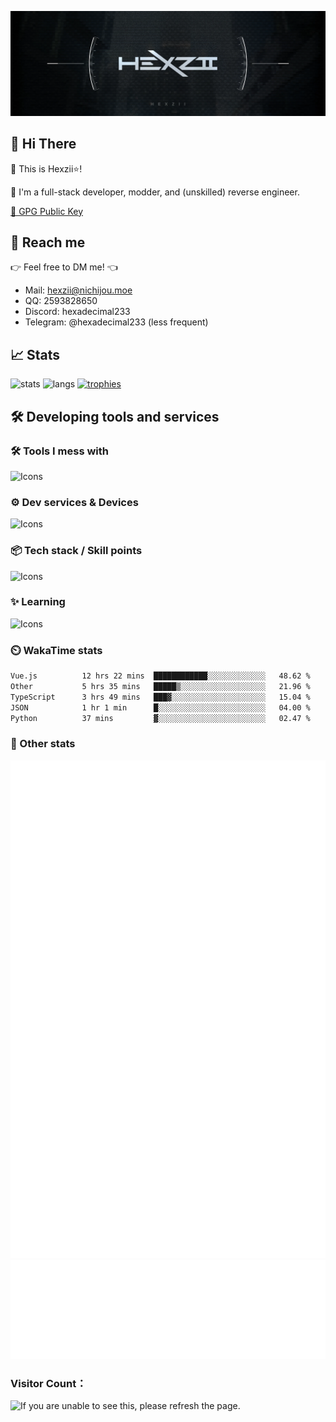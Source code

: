 <p align="center">
<img src="./logo.png" alt="banner">
</p>

## 👋 Hi There

🚀 This is Hexzii⭐!

🛜 I'm a full-stack developer, modder, and (unskilled) reverse engineer.

[🔑 GPG Public Key](https://github.com/hexadecimal233.gpg)

## 📱 Reach me

👉 Feel free to DM me! 👈

- Mail: [hexzii@nichijou.moe](mailto:hexzii@nichijou.moe)
- QQ: 2593828650
- Discord: hexadecimal233
- Telegram: @hexadecimal233 (less frequent)

## 📈 Stats

![stats](https://github-readme-stats.vercel.app/api?username=hexadecimal233&theme=dracula&show_icons=true)
![langs](https://github-readme-stats.vercel.app/api/top-langs/?username=hexadecimal233&theme=dracula&layout=compact)
[![trophies](https://github-profile-trophy.vercel.app/?username=hexadecimal233)](https://github.com/ryo-ma/github-profile-trophy)

## 🛠️ Developing tools and services

<!--See:https://github.com/hexadecimal233/homepage-new-->
<!--START_SECTION:skillicons-->

### 🛠️ Tools I mess with

![Icons](https://skillicons.dev/icons?i=pnpm,bun,git,gradle,idea,androidstudio,visualstudio,vscode,neovim,postman,ai,ae,ps)

### ⚙ Dev services & Devices

![Icons](https://skillicons.dev/icons?i=arduino,docker,bash,github,npm,vercel,cloudflare,gradle,githubactions,figma)

### 📦 Tech stack / Skill points

![Icons](https://skillicons.dev/icons?i=java,nodejs,html,css,js,typescript,vue,nuxtjs,astro,py,cs,dotnet,rust,markdown,regex,tauri)

### ✨ Learning

![Icons](https://skillicons.dev/icons?i=mongodb,blender,cpp,godot,unity,dart,go,kotlin,latex,nix,opencv,wasm,react,qt)

<!--END_SECTION:skillicons-->

### ⏲️ WakaTime stats

<!--START_SECTION:waka-->

```txt
Vue.js          12 hrs 22 mins  ████████████░░░░░░░░░░░░░   48.62 %
Other           5 hrs 35 mins   █████▒░░░░░░░░░░░░░░░░░░░   21.96 %
TypeScript      3 hrs 49 mins   ███▓░░░░░░░░░░░░░░░░░░░░░   15.04 %
JSON            1 hr 1 min      █░░░░░░░░░░░░░░░░░░░░░░░░   04.00 %
Python          37 mins         ▓░░░░░░░░░░░░░░░░░░░░░░░░   02.47 %
```

<!--END_SECTION:waka-->

<!--

### My projects

... TODO: Add projects?

-->

### 🎵 Other stats

![netease](https://github.com/hexadecimal233/netease-cloud-music-card/blob/main/card.svg)
![steam](./metrics.plugin.steam.svg)

<h3>Visitor Count：</h3>
<img src="https://count.getloli.com/get/@6475578645547358_hm?theme=moebooru" alt="If you are unable to see this, please refresh the page.">
